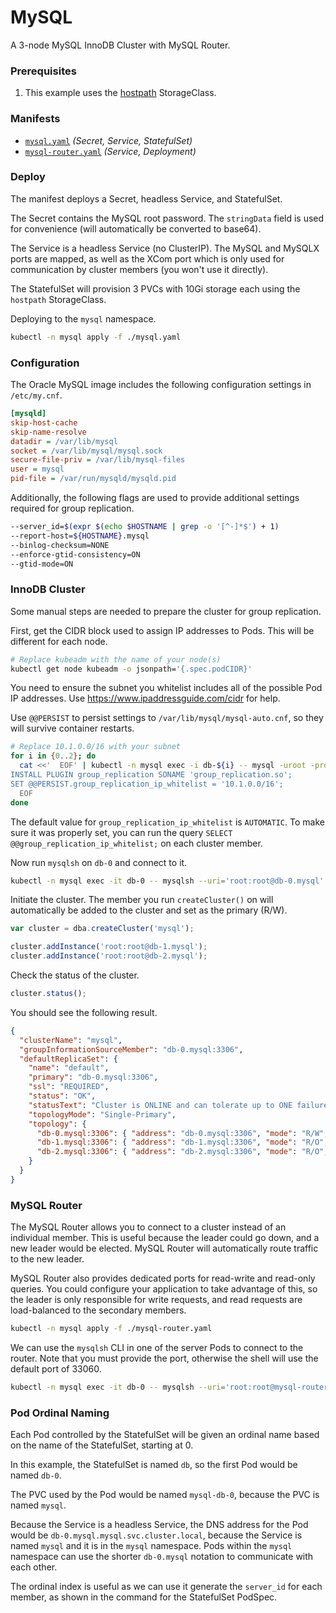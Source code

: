 # MySQL

A 3-node MySQL InnoDB Cluster with MySQL Router.

### Prerequisites

  1. This example uses the [hostpath](https://github.com/rimusz/hostpath-provisioner) StorageClass.

### Manifests

  - [`mysql.yaml`](./mysql.yaml) _(Secret, Service, StatefulSet)_
  - [`mysql-router.yaml`](./mysql-router.yaml) _(Service, Deployment)_

### Deploy

The manifest deploys a Secret, headless Service, and StatefulSet.

The Secret contains the MySQL root password. The `stringData` field is used for convenience (will
automatically be converted to base64).

The Service is a headless Service (no ClusterIP). The MySQL and MySQLX ports are mapped, as well as
the XCom port which is only used for communication by cluster members (you won't use it directly).

The StatefulSet will provision 3 PVCs with 10Gi storage each using the `hostpath` StorageClass.

Deploying to the `mysql` namespace.

```bash
kubectl -n mysql apply -f ./mysql.yaml
```

### Configuration

The Oracle MySQL image includes the following configuration settings in `/etc/my.cnf`.

```ini
[mysqld]
skip-host-cache
skip-name-resolve
datadir = /var/lib/mysql
socket = /var/lib/mysql/mysql.sock
secure-file-priv = /var/lib/mysql-files
user = mysql
pid-file = /var/run/mysqld/mysqld.pid
```

Additionally, the following flags are used to provide additional settings required for group
replication.

```bash
--server_id=$(expr $(echo $HOSTNAME | grep -o '[^-]*$') + 1)
--report-host=${HOSTNAME}.mysql
--binlog-checksum=NONE
--enforce-gtid-consistency=ON
--gtid-mode=ON
```

### InnoDB Cluster

Some manual steps are needed to prepare the cluster for group replication.

First, get the CIDR block used to assign IP addresses to Pods. This will be different for each node.

```bash
# Replace kubeadm with the name of your node(s)
kubectl get node kubeadm -o jsonpath='{.spec.podCIDR}'
```

You need to ensure the subnet you whitelist includes all of the possible Pod IP addresses. Use
<https://www.ipaddressguide.com/cidr> for help.

Use `@@PERSIST` to persist settings to `/var/lib/mysql/mysql-auto.cnf`, so they will survive
container restarts.

```bash
# Replace 10.1.0.0/16 with your subnet
for i in {0..2}; do
  cat <<'  EOF' | kubectl -n mysql exec -i db-${i} -- mysql -uroot -proot
INSTALL PLUGIN group_replication SONAME 'group_replication.so';
SET @@PERSIST.group_replication_ip_whitelist = '10.1.0.0/16';
  EOF
done
```

The default value for `group_replication_ip_whitelist` is `AUTOMATIC`. To make sure it was properly
set, you can run the query `SELECT @@group_replication_ip_whitelist;` on each cluster member.

Now run `mysqlsh` on `db-0` and connect to it.

```bash
kubectl -n mysql exec -it db-0 -- mysqlsh --uri='root:root@db-0.mysql'
```

Initiate the cluster. The member you run `createCluster()` on will automatically be added to the
cluster and set as the primary (R/W).

```javascript
var cluster = dba.createCluster('mysql');

cluster.addInstance('root:root@db-1.mysql');
cluster.addInstance('root:root@db-2.mysql');
```

Check the status of the cluster.

```javascript
cluster.status();
```

You should see the following result.

```json
{
  "clusterName": "mysql",
  "groupInformationSourceMember": "db-0.mysql:3306",
  "defaultReplicaSet": {
    "name": "default",
    "primary": "db-0.mysql:3306",
    "ssl": "REQUIRED",
    "status": "OK",
    "statusText": "Cluster is ONLINE and can tolerate up to ONE failure.",
    "topologyMode": "Single-Primary",
    "topology": {
      "db-0.mysql:3306": { "address": "db-0.mysql:3306", "mode": "R/W", "readReplicas": {}, "role": "HA", "status": "ONLINE" },
      "db-1.mysql:3306": { "address": "db-1.mysql:3306", "mode": "R/O", "readReplicas": {}, "role": "HA", "status": "ONLINE" },
      "db-2.mysql:3306": { "address": "db-2.mysql:3306", "mode": "R/O", "readReplicas": {}, "role": "HA", "status": "ONLINE" }
    }
  }
}
```

### MySQL Router

The MySQL Router allows you to connect to a cluster instead of an individual member. This is useful
because the leader could go down, and a new leader would be elected. MySQL Router will automatically
route traffic to the new leader.

MySQL Router also provides dedicated ports for read-write and read-only queries. You could configure
your application to take advantage of this, so the leader is only responsible for write requests,
and read requests are load-balanced to the secondary members.

```bash
kubectl -n mysql apply -f ./mysql-router.yaml
```

We can use the `mysqlsh` CLI in one of the server Pods to connect to the router. Note that you must
provide the port, otherwise the shell will use the default port of 33060.

```bash
kubectl -n mysql exec -it db-0 -- mysqlsh --uri='root:root@mysql-router:6446'
```

### Pod Ordinal Naming

Each Pod controlled by the StatefulSet will be given an ordinal name based on the name of the
StatefulSet, starting at 0.

In this example, the StatefulSet is named `db`, so the first Pod would be named `db-0`.

The PVC used by the Pod would be named `mysql-db-0`, because the PVC is named `mysql`.

Because the Service is a headless Service, the DNS address for the Pod would be
`db-0.mysql.mysql.svc.cluster.local`, because the Service is named `mysql` and it is in the
`mysql` namespace. Pods within the `mysql` namespace can use the shorter `db-0.mysql` notation to
communicate with each other.

The ordinal index is useful as we can use it generate the `server_id` for each member, as shown in
the command for the StatefulSet PodSpec.
